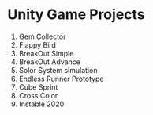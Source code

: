 # Unity Game Projects
1) Gem Collector
2) Flappy Bird
3) BreakOut Simple
4) BreakOut Advance
5) Solor System simulation
6) Endless Runner Prototype
7) Cube Sprint
8) Cross Color
9) Instable 2020
